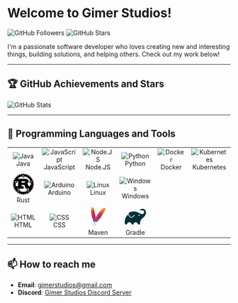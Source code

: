 # Welcome to Gimer Studios!

![GitHub Followers](https://img.shields.io/github/followers/Gimer-Studios?style=flat&color=0e75b6)
![GitHub Stars](https://img.shields.io/github/stars/Gimer-Studios?style=flat&color=0e75b6)

I'm a passionate software developer who loves creating new and interesting things, building solutions, and helping others. Check out my work below!

---

## 🏆 GitHub Achievements and Stars
![GitHub Stats](https://github-readme-stats.vercel.app/api?username=Gimer-Studios&show_icons=true&theme=radical)

---

## 🚀 Programming Languages and Tools

<table>
  <tr>
    <td align="center" width="96">
      <img src="https://cdn.jsdelivr.net/gh/devicons/devicon/icons/java/java-original.svg" width="48" height="48" alt="Java" />
      <br>Java
    </td>
    <td align="center" width="96">
      <img src="https://cdn.jsdelivr.net/gh/devicons/devicon/icons/javascript/javascript-original.svg" width="48" height="48" alt="JavaScript" />
      <br>JavaScript
    </td>
    <td align="center" width="96">
      <img src="https://cdn.jsdelivr.net/gh/devicons/devicon/icons/nodejs/nodejs-original.svg" width="48" height="48" alt="Node.JS" />
      <br>Node.JS
    </td>
    <td align="center" width="96">
      <img src="https://cdn.jsdelivr.net/gh/devicons/devicon/icons/python/python-original.svg" width="48" height="48" alt="Python" />
      <br>Python
    </td>
    <td align="center" width="96">
      <img src="https://cdn.jsdelivr.net/gh/devicons/devicon/icons/docker/docker-original.svg" width="48" height="48" alt="Docker" />
      <br>Docker
    </td>
    <td align="center" width="96">
      <img src="https://cdn.jsdelivr.net/gh/devicons/devicon/icons/kubernetes/kubernetes-plain.svg" width="48" height="48" alt="Kubernetes" />
      <br>Kubernetes
    </td>
  </tr>
  <tr>
    <td align="center" width="96">
      <img src="https://github.com/devicons/devicon/blob/v2.16.0/icons/rust/rust-original.svg" width="48" height="48" alt="Rust" />
      <br>Rust
    </td>
    <td align="center" width="96">
      <img src="https://cdn.jsdelivr.net/gh/devicons/devicon/icons/arduino/arduino-original.svg" width="48" height="48" alt="Arduino" />
      <br>Arduino
    </td>
    <td align="center" width="96">
      <img src="https://cdn.jsdelivr.net/gh/devicons/devicon/icons/linux/linux-original.svg" width="48" height="48" alt="Linux" />
      <br>Linux
    </td>
    <td align="center" width="96">
      <img src="https://cdn.jsdelivr.net/gh/devicons/devicon/icons/windows8/windows8-original.svg" width="48" height="48" alt="Windows" />
      <br>Windows
    </td>
  </tr>
  <tr>
    <td align="center" width="96">
      <img src="https://cdn.jsdelivr.net/gh/devicons/devicon/icons/html5/html5-original.svg" width="48" height="48" alt="HTML" />
      <br>HTML
    </td>
    <td align="center" width="96">
      <img src="https://cdn.jsdelivr.net/gh/devicons/devicon/icons/css3/css3-original.svg" width="48" height="48" alt="CSS" />
      <br>CSS
    </td>
    <td align="center" width="96">
      <img src="https://github.com/devicons/devicon/blob/v2.16.0/icons/maven/maven-original.svg" width="48" height="48" alt="Maven" />
      <br>Maven
    </td>
    <td align="center" width="96">
      <img src="https://github.com/devicons/devicon/blob/v2.16.0/icons/gradle/gradle-original.svg" width="48" height="48" alt="Gradle" />
      <br>Gradle
    </td>
  </tr>
</table>

---

## 📫 How to reach me
- **Email**: [gimerstudios@gmail.com](mailto:gimerstudios@gmail.com)
- **Discord**: [Gimer Studios Discord Server](https://discord.gg/r6XazGtKg7)
